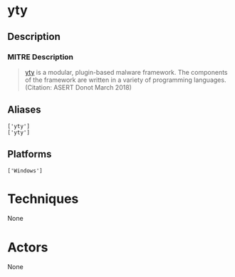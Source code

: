 
# yty

## Description

### MITRE Description

> [yty](https://attack.mitre.org/software/S0248) is a modular, plugin-based malware framework. The components of the framework are written in a variety of programming languages. (Citation: ASERT Donot March 2018)

## Aliases

```
['yty']
['yty']
```

## Platforms

```
['Windows']
```

# Techniques

None

# Actors

None
